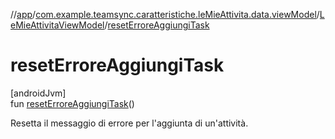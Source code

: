 //[app](../../../index.md)/[com.example.teamsync.caratteristiche.leMieAttivita.data.viewModel](../index.md)/[LeMieAttivitaViewModel](index.md)/[resetErroreAggiungiTask](reset-errore-aggiungi-task.md)

# resetErroreAggiungiTask

[androidJvm]\
fun [resetErroreAggiungiTask](reset-errore-aggiungi-task.md)()

Resetta il messaggio di errore per l'aggiunta di un'attività.
